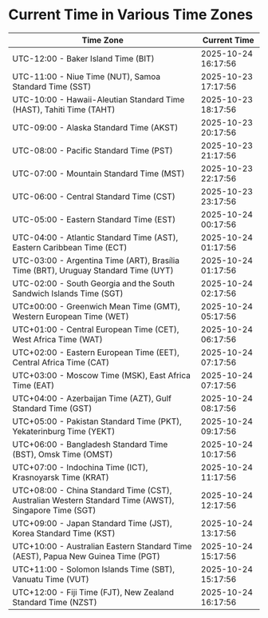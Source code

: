 # Current Time in Various Time Zones

| Time Zone | Current Time |
|-----------|--------------|
| UTC-12:00 - Baker Island Time (BIT) | 2025-10-24 16:17:56 |
| UTC-11:00 - Niue Time (NUT), Samoa Standard Time (SST) | 2025-10-23 17:17:56 |
| UTC-10:00 - Hawaii-Aleutian Standard Time (HAST), Tahiti Time (TAHT) | 2025-10-23 18:17:56 |
| UTC-09:00 - Alaska Standard Time (AKST) | 2025-10-23 20:17:56 |
| UTC-08:00 - Pacific Standard Time (PST) | 2025-10-23 21:17:56 |
| UTC-07:00 - Mountain Standard Time (MST) | 2025-10-23 22:17:56 |
| UTC-06:00 - Central Standard Time (CST) | 2025-10-23 23:17:56 |
| UTC-05:00 - Eastern Standard Time (EST) | 2025-10-24 00:17:56 |
| UTC-04:00 - Atlantic Standard Time (AST), Eastern Caribbean Time (ECT) | 2025-10-24 01:17:56 |
| UTC-03:00 - Argentina Time (ART), Brasília Time (BRT), Uruguay Standard Time (UYT) | 2025-10-24 01:17:56 |
| UTC-02:00 - South Georgia and the South Sandwich Islands Time (SGT) | 2025-10-24 02:17:56 |
| UTC±00:00 - Greenwich Mean Time (GMT), Western European Time (WET) | 2025-10-24 05:17:56 |
| UTC+01:00 - Central European Time (CET), West Africa Time (WAT) | 2025-10-24 06:17:56 |
| UTC+02:00 - Eastern European Time (EET), Central Africa Time (CAT) | 2025-10-24 07:17:56 |
| UTC+03:00 - Moscow Time (MSK), East Africa Time (EAT) | 2025-10-24 07:17:56 |
| UTC+04:00 - Azerbaijan Time (AZT), Gulf Standard Time (GST) | 2025-10-24 08:17:56 |
| UTC+05:00 - Pakistan Standard Time (PKT), Yekaterinburg Time (YEKT) | 2025-10-24 09:17:56 |
| UTC+06:00 - Bangladesh Standard Time (BST), Omsk Time (OMST) | 2025-10-24 10:17:56 |
| UTC+07:00 - Indochina Time (ICT), Krasnoyarsk Time (KRAT) | 2025-10-24 11:17:56 |
| UTC+08:00 - China Standard Time (CST), Australian Western Standard Time (AWST), Singapore Time (SGT) | 2025-10-24 12:17:56 |
| UTC+09:00 - Japan Standard Time (JST), Korea Standard Time (KST) | 2025-10-24 13:17:56 |
| UTC+10:00 - Australian Eastern Standard Time (AEST), Papua New Guinea Time (PGT) | 2025-10-24 15:17:56 |
| UTC+11:00 - Solomon Islands Time (SBT), Vanuatu Time (VUT) | 2025-10-24 15:17:56 |
| UTC+12:00 - Fiji Time (FJT), New Zealand Standard Time (NZST) | 2025-10-24 16:17:56 |
